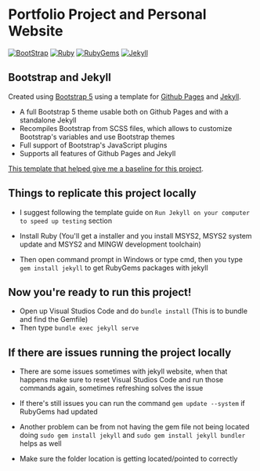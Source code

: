 
# Portfolio Project and Personal Website

[![BootStrap](https://img.shields.io/badge/Bootstrap%20-5.3.6-brightgreen.svg?style=flat)](https://getbootstrap.com/)
[![Ruby](https://img.shields.io/badge/Ruby%20-3.5.0-brightgreen.svg?style=flat)](https://www.ruby-lang.org/en/downloads/)
[![RubyGems](https://img.shields.io/badge/RubyGems%20-12.2.0-brightgreen.svg?style=flat)](https://rubygems.org/pages/download)
[![Jekyll](https://img.shields.io/badge/Jekyll%20-2.2.0-brightgreen.svg?style=flat)](https://jekyllrb.com/)



## Bootstrap and Jekyll

Created using [Bootstrap 5](https://getbootstrap.com/) using a template for [Github Pages](https://pages.github.com/) and [Jekyll](https://jekyllrb.com/).

* A full Bootstrap 5 theme usable both on Github Pages and with a standalone Jekyll
* Recompiles Bootstrap from SCSS files, which allows to customize Bootstrap's variables and use Bootstrap themes
* Full support of Bootstrap's JavaScript plugins
* Supports all features of Github Pages and Jekyll

[This template that helped give me a baseline for this project](https://nicolas-van.github.io/bootstrap-4-github-pages/).

## Things to replicate this project locally

* I suggest following the template guide on `Run Jekyll on your computer to speed up testing` section

* Install Ruby (You'll get a installer and you install MSYS2, MSYS2 system update and MSYS2 and MINGW development toolchain)
* Then open command prompt in Windows or type cmd, then you type `gem install jekyll` to get RubyGems packages with jekyll

## Now you're ready to run this project!

* Open up Visual Studios Code and do `bundle install` (This is to bundle and find the Gemfile)
* Then type `bundle exec jekyll serve`

## If there are issues running the project locally

* There are some issues sometimes with jekyll website, when that happens make sure to reset Visual Studios Code and run those commands again, sometimes refreshing solves the issue

* If there's still issues you can run the command `gem update --system` if RubyGems had updated

* Another problem can be from not having the gem file not being located doing `sudo gem install jekyll` and `sudo gem install jekyll bundler` helps as well

* Make sure the folder location is getting located/pointed to correctly
